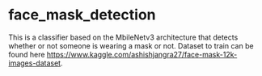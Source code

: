 # face_mask_detection
This is a classifier based on the MbileNetv3 architecture that detects whether or not someone is wearing a mask or not. Dataset to train can be found here https://www.kaggle.com/ashishjangra27/face-mask-12k-images-dataset.
